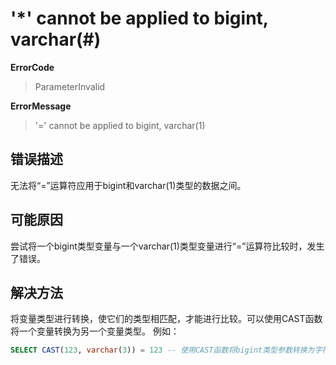 # '*' cannot be applied to bigint, varchar(#)
**ErrorCode**
> ParameterInvalid

**ErrorMessage**
> '=' cannot be applied to bigint, varchar(1)

## 错误描述
无法将“=”运算符应用于bigint和varchar(1)类型的数据之间。

## 可能原因
尝试将一个bigint类型变量与一个varchar(1)类型变量进行“=”运算符比较时，发生了错误。  

## 解决方法
将变量类型进行转换，使它们的类型相匹配，才能进行比较。可以使用CAST函数将一个变量转换为另一个变量类型。
例如：
```SQL
SELECT CAST(123, varchar(3)) = 123 -- 使用CAST函数将bigint类型参数转换为字符串类型

```